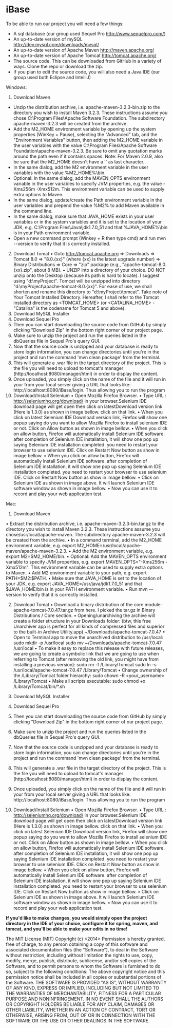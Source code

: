 iBase
=====

To be able to run our project you will need a few things:
- A sql database (our group used Sequel Pro http://www.sequelpro.com/)
- An up-to-date version of mySQL http://dev.mysql.com/downloads/mysql/
- An up-to-date version of Apache Maven http://maven.apache.org/
- An up-to-date version of Apache Tomcat http://tomcat.apache.org/
- The source code. This can be downloaded from GitHub in a variety of ways. Clone the repo or download the zip.
- If you plan to edit the source code, you will also need a Java IDE (our group used both Eclipse and IntelliJ)

Windows:
1)	Download Maven 
- Unzip the distribution archive, i.e. apache-maven-3.2.3-bin.zip to the directory you wish to install Maven 3.2.3. These        instructions assume you chose C:\Program Files\Apache Software Foundation. The subdirectory apache-maven-3.2.3 will be         created from the archive.
- Add the M2_HOME environment variable by opening up the system properties (WinKey + Pause), selecting the "Advanced" tab, and   the "Environment Variables" button, then adding the M2_HOME variable in the user variables with the value C:\Program           Files\Apache Software Foundation\apache-maven-3.2.3. Be sure to omit any quotation marks around the path even if it contains   spaces. Note: For Maven 2.0.9, also be sure that the M2_HOME doesn't have a '\' as last character.
- In the same dialog, add the M2 environment variable in the user variables with the value %M2_HOME%\bin.
- Optional: In the same dialog, add the MAVEN_OPTS environment variable in the user variables to specify JVM properties, e.g.    the value -Xms256m -Xmx512m. This environment variable can be used to supply extra options to Maven.
- In the same dialog, update/create the Path environment variable in the user variables and prepend the value %M2% to add Maven   available in the command line.
-	In the same dialog, make sure that JAVA_HOME exists in your user variables or in the system variables and it is set to the     location of your JDK, e.g. C:\Program Files\Java\jdk1.7.0_51 and that %JAVA_HOME%\bin is in your Path environment variable.
- Open a new command prompt (Winkey + R then type cmd) and run mvn --version to verify that it is correctly installed.

2)	Download Tomat
•	Goto http://tomcat.apache.org ⇒ Downloads ⇒ Tomcat 8.0 ⇒ "8.0.{xx}" (where {xx} is the latest upgrade number) ⇒ Binary Distributions ⇒ Core ⇒ "zip" package (e.g., "apache-tomcat-8.0.{xx}.zip", about 8 MB).
•	UNZIP into a directory of your choice. DO NOT unzip onto the Desktop (because its path is hard to locate). I suggest using "d:\myProject". Tomcat will be unzipped into directory "d:\myProject\apache-tomcat-8.0.{xx}". For ease of use, we shall shorten and rename this directory to "d:\myProject\tomcat". Take note of Your Tomcat Installed Directory. Hereafter, I shall refer to the Tomcat installed directory as <TOMCAT_HOME> (or <CATALINA_HOME> - "Catalina" is the codename for Tomcat 5 and above).
3)	Download MySQL Installer 
4)	Download Sequel Pro
5)	Then you can start downloading the source code from GitHub by simply clicking "Download Zip" in the bottom right corner of our project page.
6)	Make sure to unzip the project and run the queries listed in the dbQueries file in Sequel Pro's query GUI.
7)	Now that the source code is unzipped and your database is ready to store login information, you can change directories until you're in the project and run the command 'mvn clean package' from the terminal.
8)	This will generate a .war file in the target directory of the project. This is the file you will need to upload to tomcat's manager (http://localhost:8080/manager/html) in order to display the content.
9)	Once uploaded, you simply click on the name of the file and it will run in your from your local server giving a URL that looks like: http://localhost:8080/iBase/login. Thus allowing you to run the program
10)	Download/Install Selenium
•	Open Mozilla Firefox Browser.
•	Type URL : http://seleniumhq.org/download/ in your browser.Selenium IDE download page will get open then click on latestDownload version link (Here is 1.3.0) as shown in image bellow. click on that link.
•	When you click on latest Selenium IDE Download version link, Firefox will show one popup saying do you want to allow Mozilla Firefox to install selenium IDE or not. Click on Allow button as shown in image bellow.
•	When you click on allow button, Firefox will automatically install Selenium IDE software. after completion of Selenium IDE installation, it will show one pop up saying Selenium IDE installation completed. you need to restart your browser to use selenium IDE. Click on Restart Now button as show in image bellow.
•	When you click on allow button, Firefox will automatically install Selenium IDE software. after completion of Selenium IDE installation, it will show one pop up saying Selenium IDE installation completed. you need to restart your browser to use selenium IDE. Click on Restart Now button as show in image bellow.
•	Click on Selenium IDE as shown in image above. It will launch Selenium IDE software window as shown in image bellow. 
•	Now you can use it to record and play your web application test.

Mac:
1)	Download Maven 

•	Extract the distribution archive, i.e. apache-maven-3.2.3-bin.tar.gz to the directory you wish to install Maven 3.2.3. These instructions assume you chose/usr/local/apache-maven. The subdirectory apache-maven-3.2.3 will be created from the archive.
•	In a command terminal, add the M2_HOME environment variable, e.g. export M2_HOME=/usr/local/apache-maven/apache-maven-3.2.3.
•	Add the M2 environment variable, e.g. export M2=$M2_HOME/bin.
•	Optional: Add the MAVEN_OPTS environment variable to specify JVM properties, e.g. export MAVEN_OPTS="-Xms256m -Xmx512m". This environment variable can be used to supply extra options to Maven.
•	Add M2 environment variable to your path, e.g. export PATH=$M2:$PATH.
•	Make sure that JAVA_HOME is set to the location of your JDK, e.g. export JAVA_HOME=/usr/java/jdk1.7.0_51 and that $JAVA_HOME/bin is in your PATH environment variable.
•	Run mvn --version to verify that it is correctly installed.

2)	Download Tomat
•	Download a binary distribution of the core module: apache-tomcat-7.0.47.tar.gz from here. I picked the tar.gz in Binary Distributions / Core section.
•	Opening/unarchiving the archive will create a folder structure in your Downloads folder: (btw, this free Unarchiver app is perfect for all kinds of compressed files and superior to the built-in Archive Utility.app)
~/Downloads/apache-tomcat-7.0.47
•	Open to Terminal app to move the unarchived distribution to /usr/local:
sudo mkdir -p /usr/local
sudo mv ~/Downloads/apache-tomcat-7.0.47 /usr/local
•	To make it easy to replace this release with future releases, we are going to create a symbolic link that we are going to use when referring to Tomcat (after removing the old link, you might have from installing a previous version):
sudo rm -f /Library/Tomcat
sudo ln -s /usr/local/apache-tomcat-7.0.47 /Library/Tomcat
•	Change ownership of the /Library/Tomcat folder hierarchy:
sudo chown -R <your_username> /Library/Tomcat
•	Make all scripts executable:
sudo chmod +x /Library/Tomcat/bin/*.sh

3)	Download MySQL Installer 
4)	Download Sequel Pro
5)	Then you can start downloading the source code from GitHub by simply clicking "Download Zip" in the bottom right corner of our project page.
6)	Make sure to unzip the project and run the queries listed in the dbQueries file in Sequel Pro's query GUI.
7)	Now that the source code is unzipped and your database is ready to store login information, you can change directories until you're in the project and run the command 'mvn clean package' from the terminal.
8)	This will generate a .war file in the target directory of the project. This is the file you will need to upload to tomcat's manager (http://localhost:8080/manager/html) in order to display the content.
9)	Once uploaded, you simply click on the name of the file and it will run in your from your local server giving a URL that looks like: http://localhost:8080/iBase/login. Thus allowing you to run the program
10)	Download/Install Selenium
•	Open Mozilla Firefox Browser.
•	Type URL : http://seleniumhq.org/download/ in your browser.Selenium IDE download page will get open then click on latestDownload version link (Here is 1.3.0) as shown in image bellow. click on that link.
•	When you click on latest Selenium IDE Download version link, Firefox will show one popup saying do you want to allow Mozilla Firefox to install selenium IDE or not. Click on Allow button as shown in image bellow.
•	When you click on allow button, Firefox will automatically install Selenium IDE software. after completion of Selenium IDE installation, it will show one pop up saying Selenium IDE installation completed. you need to restart your browser to use selenium IDE. Click on Restart Now button as show in image bellow.
•	When you click on allow button, Firefox will automatically install Selenium IDE software. after completion of Selenium IDE installation, it will show one pop up saying Selenium IDE installation completed. you need to restart your browser to use selenium IDE. Click on Restart Now button as show in image bellow.
•	Click on Selenium IDE as shown in image above. It will launch Selenium IDE software window as shown in image bellow. 
•	Now you can use it to record and play your web application test.


**If you'd like to make changes, you would simply open the project directory in the IDE of your choice, configure it for spring, maven, and tomcat, and you'll be able to make your edits in no time!**

The MIT License (MIT)
Copyright (c) <2014> <iBase>
Permission is hereby granted, free of charge, to any person obtaining a copy
of this software and associated documentation files (the "Software"), to deal
in the Software without restriction, including without limitation the rights
to use, copy, modify, merge, publish, distribute, sublicense, and/or sell
copies of the Software, and to permit persons to whom the Software is
furnished to do so, subject to the following conditions:
The above copyright notice and this permission notice shall be included in
all copies or substantial portions of the Software.
THE SOFTWARE IS PROVIDED "AS IS", WITHOUT WARRANTY OF ANY KIND, EXPRESS OR
IMPLIED, INCLUDING BUT NOT LIMITED TO THE WARRANTIES OF MERCHANTABILITY,
FITNESS FOR A PARTICULAR PURPOSE AND NONINFRINGEMENT. IN NO EVENT SHALL THE
AUTHORS OR COPYRIGHT HOLDERS BE LIABLE FOR ANY CLAIM, DAMAGES OR OTHER
LIABILITY, WHETHER IN AN ACTION OF CONTRACT, TORT OR OTHERWISE, ARISING FROM,
OUT OF OR IN CONNECTION WITH THE SOFTWARE OR THE USE OR OTHER DEALINGS IN
THE SOFTWARE.







